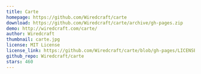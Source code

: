 ```yaml
---
title: Carte
homepage: https://github.com/Wiredcraft/carte
download: https://github.com/Wiredcraft/carte/archive/gh-pages.zip
demo: http://wiredcraft.com/carte/
author: Wiredcraft
thumbnail: carte.jpg
license: MIT License
license_link: https://github.com/Wiredcraft/carte/blob/gh-pages/LICENSE.md
github_repo: Wiredcraft/carte
stars: 460
---
```

